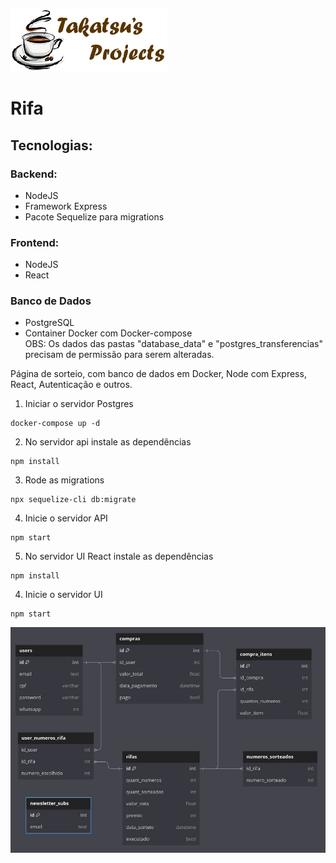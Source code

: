 ![Takatsu's Projects](./documentacao_imagens/takatsu-projects.png)
  
# Rifa
## Tecnologias:

### Backend:
- NodeJS
- Framework Express
- Pacote Sequelize para migrations

### Frontend:
- NodeJS
- React

### Banco de Dados
- PostgreSQL
- Container Docker com Docker-compose  
OBS: Os dados das pastas "database_data" e "postgres_transferencias" precisam de permissão para serem alteradas.  
  

Página de sorteio, com banco de dados em Docker, Node com Express, React, Autenticação e outros.


1. Iniciar o servidor Postgres
```
docker-compose up -d
```

2. No servidor api instale as dependências
```
npm install
```

3. Rode as migrations
```
npx sequelize-cli db:migrate
```

4. Inicie o servidor API

```
npm start
```

5. No servidor UI React instale as dependências
```
npm install
```

4. Inicie o servidor UI

```
npm start
```
  
  
![DER do projeto](./documentacao_imagens/der.jpeg)





